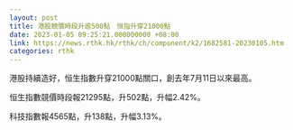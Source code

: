 ```yaml
---
layout: post
title: 港股競價時段升逾500點　恒指升穿21000點
date: 2023-01-05 09:25:21.000000000 +08:00
link: https://news.rthk.hk/rthk/ch/component/k2/1682581-20230105.htm
categories: rthk
---
```


港股持續造好，恒生指數升穿21000點關口，創去年7月11日以來最高。

恒生指數競價時段報21295點，升502點，升幅2.42%。

科技指數報4565點，升138點，升幅3.13%。
